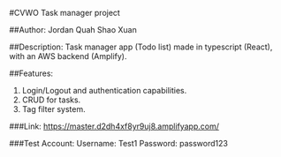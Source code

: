 #CVWO Task manager project

##Author: Jordan Quah Shao Xuan

##Description:
Task manager app (Todo list) made in typescript (React), with an AWS backend (Amplify).

##Features:

1. Login/Logout and authentication capabilities.
2. CRUD for tasks.
3. Tag filter system.

###Link:
https://master.d2dh4xf8yr9uj8.amplifyapp.com/

###Test Account:
Username: Test1
Password: password123